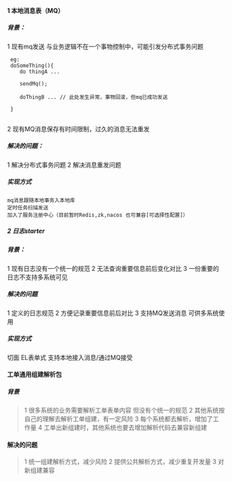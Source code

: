 #### 1 本地消息表（MQ）
##### 背景：
 1 现有mq发送 与业务逻辑不在一个事物控制中，可能引发分布式事务问题
```
 eg:
 doSomeThing(){
    do thingA ...
    
    sendMq();
    
    doThingB ... // 此处发生异常，事物回滚，但mq已成功发送
 
 }
 
 ```
 2 现有MQ消息保存有时间限制，过久的消息无法重发
##### 解决的问题：
1 解决分布式事务问题
2 解决消息重发问题

##### 实现方式
```
mq消息跟随本地事务入本地库
定时任务扫描发送
加入了服务注册中心（目前暂时Redis,zk,nacos 也可兼容[可选择性配置]）
```

##### 2 日志starter 
##### 背景：
1 现有日志没有一个统一的规范 
2 无法查询重要信息前后变化对比
3 一份重要的日志不支持多系统可见
##### 解决的问题
1 定义的日志规范
2 方便记录重要信息前后对比
3 支持MQ发送消息 可供多系统使用
##### 实现方式
切面 EL表单式 支持本地接入消息/通过MQ接受


#### 工单通用组建解析包
##### 背景
>1 很多系统的业务需要解析工单表单内容 但没有个统一的规范
>2 其他系统按自己的理解去解析工单组建，有一定风险
>3 每个系统都去解析，增加了工作量
>4 工单出新组建时，其他系统也要去增加解析代码去兼容新组建
#### 解决的问题
>1 统一组建解析方式，减少风险
>2 提供公共解析方式，减少重复开发量
>3 对新组建兼容








